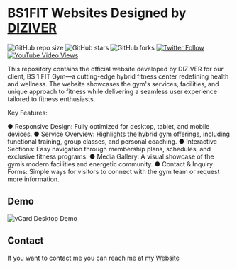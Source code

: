 # BS1FIT Websites Designed by [DIZIVER](https://www.diziver.com)

![GitHub repo size](https://img.shields.io/github/repo-size/codewithsadee/vcard-personal-portfolio)
![GitHub stars](https://img.shields.io/github/stars/codewithsadee/vcard-personal-portfolio?style=social)
![GitHub forks](https://img.shields.io/github/forks/codewithsadee/vcard-personal-portfolio?style=social)
[![Twitter Follow](https://img.shields.io/twitter/follow/codewithsadee?style=social)](https://twitter.com/intent/follow?screen_name=codewithsadee)
[![YouTube Video Views](https://img.shields.io/youtube/views/SoxmIlgf2zM?style=social)](https://youtu.be/SoxmIlgf2zM)

This repository contains the official website developed by DIZIVER for our client, BS 1 FIT Gym—a cutting-edge hybrid fitness center redefining health and wellness. The website showcases the gym's services, facilities, and unique approach to fitness while delivering a seamless user experience tailored to fitness enthusiasts.

Key Features:

● Responsive Design: Fully optimized for desktop, tablet, and mobile devices.
● Service Overview: Highlights the hybrid gym offerings, including functional training, group classes, and personal coaching.
● Interactive Sections: Easy navigation through membership plans, schedules, and exclusive fitness programs.
● Media Gallery: A visual showcase of the gym’s modern facilities and energetic community.
● Contact & Inquiry Forms: Simple ways for visitors to connect with the gym team or request more information.

## Demo

![vCard Desktop Demo](./2.png")

## Contact

If you want to contact me you can reach me at my [Website](https://www.saurjya.in)
